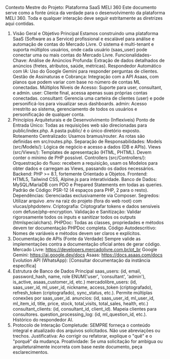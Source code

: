 Contexto Mestre do Projeto: Plataforma SaaS MELI 360
Este documento serve como a fonte única da verdade para o desenvolvimento da plataforma MELI 360. Toda e qualquer interação deve seguir estritamente as diretrizes aqui contidas.
1. Visão Geral e Objetivo Principal
Estamos construindo uma plataforma SaaS (Software as a Service) profissional e escalável para análise e automação de contas do Mercado Livre. O sistema é multi-tenant e suporta múltiplos usuários, onde cada usuário (saas_user) pode conectar uma ou mais contas do Mercado Livre.
Funcionalidades-Chave:
Análise de Anúncios Profunda: Extração de dados detalhados de anúncios (fretes, atributos, saúde, métricas).
Respondedor Automático com IA: Uso do Google Gemini para responder perguntas de clientes.
Gestão de Assinaturas e Cobrança: Integração com a API Asaas, com planos que podem variar com base no número de contas ML conectadas.
Múltiplos Níveis de Acesso: Suporte para user, consultant, e admin.
user: Cliente final, acessa apenas suas próprias contas conectadas.
consultant: Gerencia uma carteira de clientes (user) e pode personificá-los para visualizar seus dashboards.
admin: Acesso irrestrito ao sistema, gerenciamento de todos os usuários e personificação de qualquer conta.
2. Princípios Arquiteturais e de Desenvolvimento (Inflexíveis)
Ponto de Entrada Único: Todas as requisições web são direcionadas para public/index.php. A pasta public/ é o único diretório exposto.
Roteamento Centralizado: Usamos bramus/router. As rotas são definidas em src/routes.php.
Separação de Responsabilidades:
Models (src/Models/): Lógica de negócio e acesso a dados (DB e APIs).
Views (src/Views/): Templates de apresentação (HTML, PHTML). Devem conter o mínimo de PHP possível.
Controllers (src/Controllers/): Orquestração do fluxo: recebem a requisição, usam os Modelos para obter dados e carregam as Views, passando os dados necessários.
Backend: PHP >= 8.1, fortemente Orientado a Objetos.
Frontend: HTML5, Tailwind CSS, Alpine.js para interatividade.
Banco de Dados: MySQL/MariaDB com PDO e Prepared Statements em todas as queries.
Padrão de Código: PSR-12 (4 espaços para PHP, 2 para o resto).
Dependências: Gerenciadas exclusivamente via Composer.
Segredos: Utilizar arquivo .env na raiz do projeto (fora do web root) com vlucas/phpdotenv.
Criptografia: Criptografar tokens e dados sensíveis com defuse/php-encryption.
Validação e Sanitização: Validar rigorosamente todos os inputs e sanitizar todos os outputs (htmlspecialchars).
PHPDoc: Todas as classes, propriedades e métodos devem ter documentação PHPDoc completa.
Código Autodescritivo: Nomes de variáveis e métodos devem ser claros e explícitos.
3. Documentação de APIs (Fonte da Verdade)
Sempre valide as implementações contra a documentação oficial antes de gerar código.
Mercado Livre: https://developers.mercadolivre.com.br/pt_br
Google Gemini: https://ai.google.dev/docs
Asaas: https://docs.asaas.com/docs
Evolution API (WhatsApp): [Consultar documentação da instância específica]
4. Estrutura de Banco de Dados Principal
saas_users: (id, email, password_hash, name, role ENUM('user', 'consultant', 'admin'), is_active, asaas_customer_id, etc.)
mercadolibre_users: (id, saas_user_id, ml_user_id, nickname, access_token (criptografado), refresh_token (criptografado), sync_status, etc.). Permite múltiplas conexões por saas_user_id.
anuncios: (id, saas_user_id, ml_user_id, ml_item_id, title, price, stock, total_visits, total_sales, health, etc.)
consultant_clients: (id, consultant_id, client_id). Mapeia clientes para consultores.
question_processing_log: (id, ml_question_id, etc.). Histórico do respondedor AI.
5. Protocolo de Interação
Completude: SEMPRE forneça o conteúdo integral e atualizado dos arquivos solicitados. Não use abreviações ou trechos.
Justificativa: Ao corrigir ou refatorar, explique o "quê" e o "porquê" da mudança.
Proatividade: Se uma solicitação for ambígua ou arquiteturalmente incorreta com base neste documento, peça esclarecimentos.